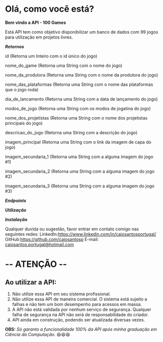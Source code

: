 # **Olá, como você está?**

**Bem vindo a API - 100 Games**

Está API tem como objetivo disponibilizar um banco de dados com 99 jogos para utilização em projetos livres.



***Retornos*** 

id (Retorna um Inteiro com o id único do jogo) 

nome_do_game (Retorna uma String com o nome do jogo) 

nome_da_produtora (Retorna uma String com o nome da produtora do jogo) 

nome_das_plataformas (Retorna uma String com o nome das plataformas que o jogo roda) 

dia_de_lancamento (Retorna uma String com a data de lançamento do jogo) 

modos_de_jogo (Retorna uma String com os modos de jogatina do jogo) 

nome_dos_projetistas (Retorna uma String com o nome dos projetistas principais do jogo) 

descricao_do_jogo (Retorna uma String com a descrição do jogo) 

imagem_principal (Retorna uma String com o link da imagem de capa do jogo)

imagem_secundaria_1 (Retorna uma String com a alguma imagem do jogo #1) 

imagem_secundaria_2 (Retorna uma String com a alguma imagem do jogo #2) 

imagem_secundaria_3 (Retorna uma String com a alguma imagem do jogo #3)



***Endpoints***

***Utilização***

***Instalação***



Qualquer duvida ou sugestão, favor entrar em contato comigo nas seguintes redes:
LinkedIn:https://www.linkedin.com/in/caiosantosportugal/
GitHub:https://github.com/caiosantosp
E-mail: caiosantos.portugal@hotmail.com



# -- ATENÇÃO --



## Ao utilizar a API:

1. Não utilize essa API em seu sistema profissional. 
2. Não utilize essa API de maneira comercial. O sistema está sujeito a falhas e não tem um bom desempenho para acessos em massa.
3. A API não está validada por nenhum serviço de segurança. Qualquer falha de segurança na API não será de responsabilidade do criador.
4. API ainda em construção, podendo ser atualizada diversas vezes.



**OBS:** *Só garanto a funcionalidade 100% da API após minha graduação em Ciência da Computação*. :satisfied::satisfied::satisfied:
